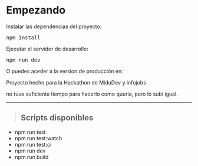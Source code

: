 # Empezando

Instalar las dependencias del proyecto:

<pre>npm install</pre>

Ejecutar el servidor de desarrollo:

<pre>npm run dev</pre>

O puedes aceder a la version de producción en:

Proyecto hecho para la Hackathon de MiduDev y infojobs

no tuve suficiente tiempo para hacerlo como queria, pero lo subi igual.

<hr />

> ## Scripts disponibles

-   npm run test
-   npm run test:watch
-   npm run test:ci
-   npm run dev
-   npm run build

<br/>
